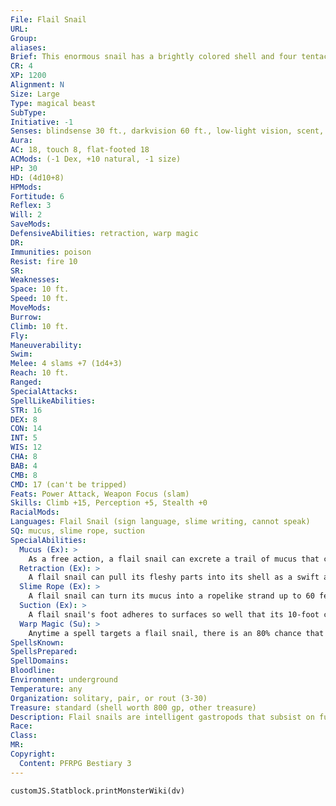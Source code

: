 ```yaml
---
File: Flail Snail
URL: 
Group: 
aliases: 
Brief: This enormous snail has a brightly colored shell and four tentacles on its head, each tipped with a mace-like club.
CR: 4
XP: 1200
Alignment: N
Size: Large
Type: magical beast
SubType: 
Initiative: -1
Senses: blindsense 30 ft., darkvision 60 ft., low-light vision, scent, tremorsense 60 ft.; Perception +5
Aura: 
AC: 18, touch 8, flat-footed 18
ACMods: (-1 Dex, +10 natural, -1 size)
HP: 30
HD: (4d10+8)
HPMods: 
Fortitude: 6
Reflex: 3
Will: 2
SaveMods: 
DefensiveAbilities: retraction, warp magic
DR: 
Immunities: poison
Resist: fire 10
SR: 
Weaknesses: 
Space: 10 ft.
Speed: 10 ft.
MoveMods: 
Burrow: 
Climb: 10 ft.
Fly: 
Maneuverability: 
Swim: 
Melee: 4 slams +7 (1d4+3)
Reach: 10 ft.
Ranged: 
SpecialAttacks: 
SpellLikeAbilities: 
STR: 16
DEX: 8
CON: 14
INT: 5
WIS: 12
CHA: 8
BAB: 4
CMB: 8
CMD: 17 (can't be tripped)
Feats: Power Attack, Weapon Focus (slam)
Skills: Climb +15, Perception +5, Stealth +0
RacialMods: 
Languages: Flail Snail (sign language, slime writing, cannot speak)
SQ: mucus, slime rope, suction
SpecialAbilities:
  Mucus (Ex): >
    As a free action, a flail snail can excrete a trail of mucus that covers its space and lasts for 10 minutes. This mucus comes in two types: slimy and sticky. A character who attempts to move through an area covered in slippery mucus must make a DC 14 Reflex save each round or fall prone. Sticky mucus transforms squares into difficult terrain. Only one type of mucus can be in effect at a time in any one square. Flail snails can move through either type of slime with ease. A square of mucus exposed to a fire source dries and reverts to normal. The save DC is Constitution-based.
  Retraction (Ex): >
    A flail snail can pull its fleshy parts into its shell as a swift action, increasing its natural armor bonus by +6, but it cannot move or attack while retracted. It can return to normal as a free action.
  Slime Rope (Ex): >
    A flail snail can turn its mucus into a ropelike strand up to 60 feet long, and can use this rope to hang itself and up to 1,000 extra pounds from the ceiling indefinitely, or to lower itself safely at a speed of 20 feet per round. It can climb back up this rope at a speed of 10 feet per round. Once the snail breaks contact with the rope, the slime decomposes in 1d4 rounds. While the slime rope exists, other creatures can climb the rope with a DC 20 Climb check.
  Suction (Ex): >
    A flail snail's foot adheres to surfaces so well that its 10-foot climb speed applies even to perfectly sheer surfaces and ceilings, with no chance of the flail snail falling off unless it is actively pinned and peeled away as part of a grapple.
  Warp Magic (Su): >
    Anytime a spell targets a flail snail, there is an 80% chance that it produces a random effect instead of affecting the snail. Only spells that directly target the flail snail are warped; area effect spells are not affected. If a spell is warped, roll 1d10 and consult the following table.  1-3 Spell misfires. For the next 1d4 rounds, the caster must make a DC 15 concentration check to successfully cast spells.  4-6 Spell misfires. The creature nearest the flail snail is affected as if the spell had been cast on it instead.  7-9 Spell fails. Nothing happens.  10 Spell rebounds on caster (as spell turning).
SpellsKnown: 
SpellsPrepared: 
SpellDomains: 
Bloodline: 
Environment: underground
Temperature: any
Organization: solitary, pair, or rout (3-30)
Treasure: standard (shell worth 800 gp, other treasure)
Description: Flail snails are intelligent gastropods that subsist on fungus, mold, and vermin, though they may attack larger creatures in self-defense. Known for their magic-warping shells and club-like tentacles, flail snails roam slowly through subterranean caverns writing great epics in their slime trails.
Race: 
Class: 
MR: 
Copyright:
  Content: PFRPG Bestiary 3
---
```

```dataviewjs
customJS.Statblock.printMonsterWiki(dv)
```
